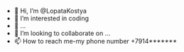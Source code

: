- 👋 Hi, I’m @LopataKostya
- 👀 I’m interested in coding
- 🌱  ...
- 💞️ I’m looking to collaborate on ...
- 📫 How to reach me-my phone number +7914*******

<!---
LopataKostya/LopataKostya is a ✨ special ✨ repository because its `README.md` (this file) appears on your GitHub profile.
You can click the Preview link to take a look at your changes.
--->
